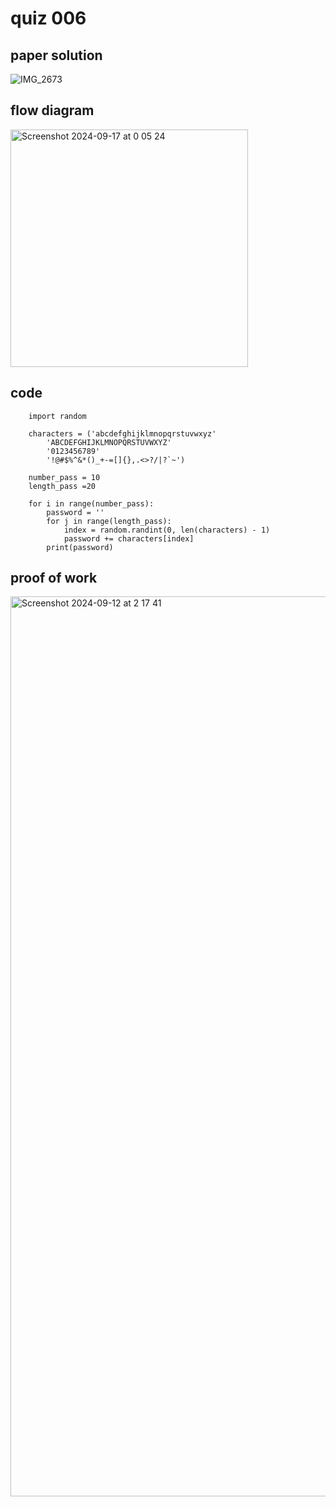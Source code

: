 # quiz 006



## paper solution
![IMG_2673](https://github.com/user-attachments/assets/4c48293b-9cb9-4870-bf5a-6c21807aa376)

## flow diagram
<img width="380" alt="Screenshot 2024-09-17 at 0 05 24" src="https://github.com/user-attachments/assets/af1d5ce6-fd3b-46c1-911c-79b64b33972e">


## code
        import random
        
        characters = ('abcdefghijklmnopqrstuvwxyz'
            'ABCDEFGHIJKLMNOPQRSTUVWXYZ'
            '0123456789'
            '!@#$%^&*()_+-=[]{},.<>?/|?`~')
        
        number_pass = 10
        length_pass =20
        
        for i in range(number_pass):
            password = ''
            for j in range(length_pass):
                index = random.randint(0, len(characters) - 1)
                password += characters[index]
            print(password)

## proof of work
<img width="1440" alt="Screenshot 2024-09-12 at 2 17 41" src="https://github.com/user-attachments/assets/bb518fb8-f808-46fb-93b7-fcaf4d8a2ea3">
